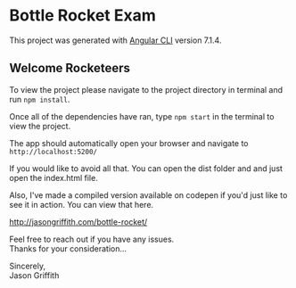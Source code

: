 # Bottle Rocket Exam

This project was generated with [Angular CLI](https://github.com/angular/angular-cli) version 7.1.4.

## Welcome Rocketeers
To view the project please navigate to the project directory in terminal and run `npm install`.

Once all of the dependencies have ran, type `npm start` in the terminal to view the project.

The app should automatically open your browser and navigate to `http://localhost:5200/`

If you would like to avoid all that. You can open the dist folder and and just open the index.html file.   

Also, I've made a compiled version available on codepen if you'd just like to see it in action.  You can view that here.

http://jasongriffith.com/bottle-rocket/

Feel free to reach out if you have any issues.
\
Thanks for your consideration... 

Sincerely, \
Jason Griffith
 
